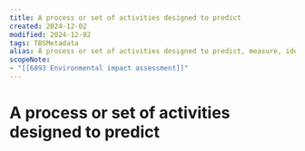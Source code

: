 ```yaml
---
title: A process or set of activities designed to predict
created: 2024-12-02
modified: 2024-12-02
tags: TBSMetadata
alias: A process or set of activities designed to predict, measure, identify and understand the effects of proposed projects or decisions on bio-physical, social and economic environments and to investigate and propose preventative measures to reduce undesirable changes such as those that a proposed action or development may cause.
scopeNote:
- "[[6893 Environmental impact assessment]]"
---
```

# A process or set of activities designed to predict
